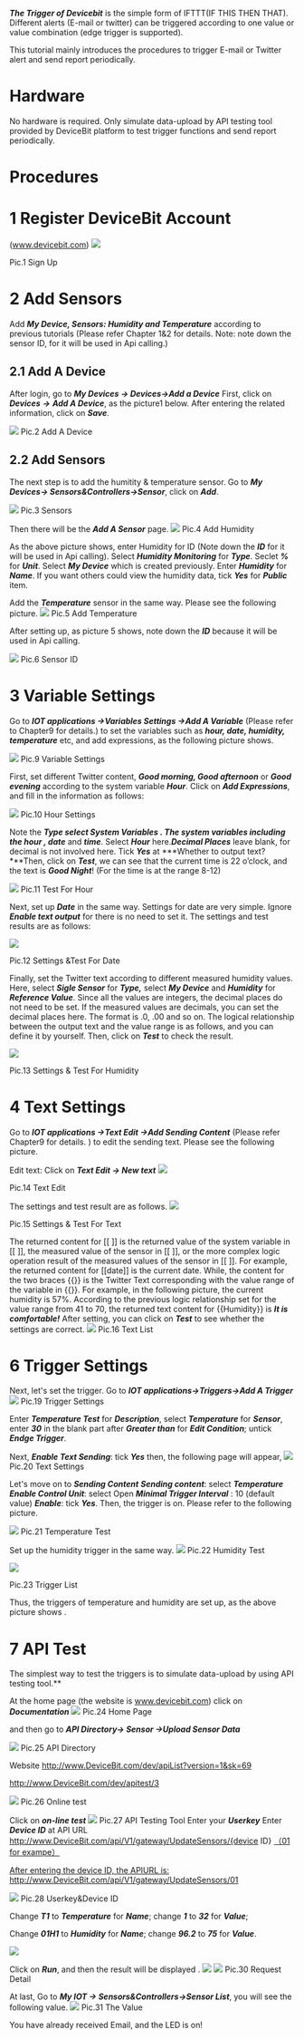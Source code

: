 ***The Trigger of Devicebit*** is the simple form of IFTTT(IF THIS THEN THAT). Different alerts (E-mail or twitter) can be triggered  according to one value or value combination (edge trigger is supported).
 
This tutorial mainly introduces the procedures to trigger E-mail or Twitter alert and send report periodically.
 
# Hardware
 
 No hardware is required. Only simulate data-upload by API testing tool  provided by DeviceBit platform to test trigger functions and send report periodically.
 
# **Procedures**
 
# 1 Register DeviceBit Account 
(www.devicebit.com)
 ![](https://leweidoc.oss-cn-hangzhou.aliyuncs.com/lewei50/img/devicebitmanual-xj-20180930-1.jpg)
 
Pic.1 Sign Up
 
 # 2 Add Sensors
Add ***My Device, Sensors: Humidity and Temperature*** according to previous tutorials (Please refer Chapter 1&2 for details. Note: note down the sensor ID, for it will be used in Api calling.)
 ## 2.1 Add A Device
 After login, go to ***My Devices -> Devices->Add a Device***
 First, click on ***Devices*** ***->***  ***Add A Device***, as the picture1 below. After entering the related  information, click on ***Save***.

![](https://leweidoc.oss-cn-hangzhou.aliyuncs.com/lewei50/img/devicebitmanual-xj-20180930-2.jpg)
Pic.2 Add A Device
 

  
  ## 2.2 Add Sensors
The next step is to add the humitity & temperature sensor. Go to ***My Devices-> Sensors&Controllers->Sensor***, click on ***Add***.
 
![](https://leweidoc.oss-cn-hangzhou.aliyuncs.com/lewei50/img/devicebitmanual-xj-20180930-3.jpg)
Pic.3  Sensors 
 
   Then there will be the ***Add A Sensor*** page. 
![](https://leweidoc.oss-cn-hangzhou.aliyuncs.com/lewei50/img/devicebitmanual-xj-20180930-7.jpg)
  Pic.4  Add Humidity
 
   
 
As the above picture shows, enter Humidity for ID (Note down the ***ID*** for it will be used in Api calling). Select ***Humidity Monitoring*** for ***Type***. Seclet ***%*** for ***Unit***. Select ***My Device*** which is created previously. Enter ***Humidity*** for ***Name***. If you want others could view the humidity data, tick ***Yes*** for ***Public*** item.
 

Add the ***Temperature*** sensor in the same way. Please see the following picture.
 ![](https://leweidoc.oss-cn-hangzhou.aliyuncs.com/lewei50/img/devicebitmanual-xj-20180930-8.jpg)
 Pic.5 Add Temperature
 
After setting up, as picture 5 shows, note down the ***ID*** because it will be used in Api calling.

![](https://leweidoc.oss-cn-hangzhou.aliyuncs.com/lewei50/img/devicebitmanual-xj-20180930-9.jpg)
Pic.6  Sensor ID

 

 
# 3 Variable Settings
Go to  ***IOT applications ->Variables Settings ->Add A Variable***
 (Please refer to Chapter9 for details.) to set the variables such as ***hour, date, humidity, temperature*** etc, and add expressions, as the following picture shows.
 
![](https://leweidoc.oss-cn-hangzhou.aliyuncs.com/lewei50/img/devicebitmanual-xj-20180930-37.jpg)
Pic.9  Variable Settings
 
First, set different Twitter content, ***Good morning, Good afternoon*** or ***Good evening*** according to the system variable ***Hour***. Click on ***Add Expressions***, and fill in the information as follows:
 
![](https://leweidoc.oss-cn-hangzhou.aliyuncs.com/lewei50/img/devicebitmanual-xj-20180930-38.jpg)
Pic.10 Hour Settings
 
Note the ***Type ***select*** System Variables ***. The system variables including the*** hour , date*** and ***time***. Select ***Hour*** here.***Decimal Places*** leave blank, for decimal is not involved here. Tick ***Yes*** at ***Whether to output text?***Then, click on ***Test***, we can see that the current time is 22 o’clock, and the text is ***Good Night***! (For the time is at the range 8-12)
 

![](https://leweidoc.oss-cn-hangzhou.aliyuncs.com/lewei50/img/devicebitmanual-xj-20180930-39.jpg)
Pic.11 Test For Hour
 
Next, set up ***Date*** in the same way. Settings for date are very simple. Ignore ***Enable text output*** for there is no need to set it. The settings and test results are as follows:
 
![](https://leweidoc.oss-cn-hangzhou.aliyuncs.com/lewei50/img/devicebitmanual-xj-20180930-40.jpg)
 
Pic.12 Settings &Test For Date
 
Finally, set the Twitter text according to different measured humidity values. Here, select ***Sigle Sensor*** for ***Type,*** select ***My Device*** and ***Humidity*** for ***Reference Value***. Since all the values are integers, the decimal places do not need to be set. If the measured values are decimals, you can set the decimal places here. The format is .0, .00 and so on. The logical relationship between the output text and the value range is as follows, and you can define it by yourself. Then, click on ***Test*** to check the result.
 
![](https://leweidoc.oss-cn-hangzhou.aliyuncs.com/lewei50/img/devicebitmanual-xj-20180930-41.jpg)
 
Pic.13 Settings & Test For Humidity

 
# 4 Text Settings
  Go to  ***IOT applications ->Text Edit ->Add Sending Content*** (Please refer Chapter9 for details. ) to edit the sending text. Please see the following picture.
  
Edit text: Click on ***Text Edit -> New text***
![](https://leweidoc.oss-cn-hangzhou.aliyuncs.com/lewei50/img/devicebitmanual-xj-20180930-43.jpg)
 
Pic.14 Text Edit
 
The settings and test result are as follows.
![](https://leweidoc.oss-cn-hangzhou.aliyuncs.com/lewei50/img/devicebitmanual-xj-20180930-44.jpg)
 
Pic.15 Settings & Test For Text
 
The returned content for [[ ]] is the returned value of the system variable in [[ ]], the measured value of the sensor in [[ ]], or the more complex logic operation result of the measured values of the sensor in [[ ]]. For example, the returned content for [[date]] is the current date. While, the content for the two braces {{}} is the Twitter Text corresponding with the value range of the variable in {{}}. For example, in the following picture, the current humidity is 57%. According to the previous logic relationship set for the value range from 41 to 70, the returned text content for {{Humidity}} is ***It is comfortable!*** After setting, you can click on ***Test*** to see whether the settings are correct.
![](https://leweidoc.oss-cn-hangzhou.aliyuncs.com/lewei50/img/devicebitmanual-xj-20180930-46.jpg)
 Pic.16  Text List
 

 
# 6  Trigger Settings
Next, let's set the trigger.
   Go to  ***IOT applications->Triggers->Add A Trigger***
![](https://leweidoc.oss-cn-hangzhou.aliyuncs.com/lewei50/img/devicebitmanual-xj-20180930-55.jpg)
Pic.19 Trigger Settings
 
Enter ***Temperature Test*** for ***Description***, select ***Temperature*** for ***Sensor***, enter ***30*** in the blank part after ***Greater than*** for ***Edit Condition***; untick ***Endge Trigger***.
 
Next, 
***Enable Text Sending***: tick ***Yes***
then, the following page will appear,
![](https://leweidoc.oss-cn-hangzhou.aliyuncs.com/lewei50/img/devicebitmanual-xj-20180930-56.jpg)
Pic.20  Text Settings
 

 
 Let's move on to ***Sending Content***
 ***Sending content***: select ***Temperature***
***Enable Control Unit***: select Open
***Minimal Trigger Interval*** : 10 (default value)
***Enable***:  tick ***Yes***. Then, the trigger is on. Please refer to the following picture.
 
![](https://leweidoc.oss-cn-hangzhou.aliyuncs.com/lewei50/img/devicebitmanual-xj-20180930-57.jpg)
Pic.21  Temperature Test
  
 
Set up the humidity trigger in the same way.
![](https://leweidoc.oss-cn-hangzhou.aliyuncs.com/lewei50/img/devicebitmanual-xj-20180930-58.jpg)
Pic.22 Humidity Test
 
![](https://leweidoc.oss-cn-hangzhou.aliyuncs.com/lewei50/img/devicebitmanual-xj-20180930-59.jpg)

Pic.23  Trigger List
 
Thus, the triggers of temperature and humidity are set up, as the above picture shows .
 
# 7 API Test
 The simplest way to test the triggers is to simulate data-upload by using API testing tool.**
 
 At the home page (the website is www.devicebit.com) click on ***Documentation***
![](https://leweidoc.oss-cn-hangzhou.aliyuncs.com/lewei50/img/devicebitmanual-xj-20180930-1.jpg)
 Pic.24 Home Page
 
and then go to ***API Directory-> Sensor ->Upload Sensor Data***
 
![](https://leweidoc.oss-cn-hangzhou.aliyuncs.com/lewei50/img/devicebitmanual-xj-20180930-10.jpg)
  Pic.25  API Directory
 
   Website http://www.DeviceBit.com/dev/apiList?version=1&sk=69

   http://www.DeviceBit.com/dev/apitest/3

![](https://leweidoc.oss-cn-hangzhou.aliyuncs.com/lewei50/img/devicebitmanual-xj-20180930-11.jpg)
Pic.26 Online test
 
 Click on ***on-line test***
![](https://leweidoc.oss-cn-hangzhou.aliyuncs.com/lewei50/img/devicebitmanual-xj-20180930-12.jpg)
 Pic.27 API Testing Tool
 Enter your ***Userkey***
 Enter ***Device ID*** at API URL
 http://www.DeviceBit.com/api/V1/gateway/UpdateSensors/{device ID}
[（01 for exampe）](http://www.lewei50.com/api/V1/gateway/UpdateSensors/%E4%BD%A0%E7%9A%84%E7%BD%91%E5%85%B3%E5%8F%B7)
 
[After entering the device ID, the APIURL is:](http://www.lewei50.com/api/V1/gateway/UpdateSensors/%E4%BD%A0%E7%9A%84%E7%BD%91%E5%85%B3%E5%8F%B7)   http://www.DeviceBit.com/api/V1/gateway/UpdateSensors/01

 
![](https://leweidoc.oss-cn-hangzhou.aliyuncs.com/lewei50/img/devicebitmanual-xj-20180930-13.jpg)
 Pic.28 Userkey&Device ID
 
 Change ***T1*** to ***Temperature*** for ***Name***; change ***1*** to ***32*** for ***Value***;
 
 Change ***01H1*** to ***Humidity*** for ***Name***; change ***96.2***  to ***75*** for ***Value***.
 
![](https://leweidoc.oss-cn-hangzhou.aliyuncs.com/lewei50/img/devicebitmanual-xj-20180930-14.jpg)
 
Click on ***Run***, and then the result will be displayed
                      .       ![](http://upload-images.jianshu.io/upload_images/5875248-9a90e212c9323d95.jpg?imageMogr2/auto-orient/strip%7CimageView2/2/w/1240)
![](https://leweidoc.oss-cn-hangzhou.aliyuncs.com/lewei50/img/devicebitmanual-xj-20180930-15.jpg)
 Pic.30 Request Detail
 
 At last, Go to ***My IOT -> Sensors&Controllers->Sensor List***, you will see the following value.
![](https://leweidoc.oss-cn-hangzhou.aliyuncs.com/lewei50/img/devicebitmanual-xj-20180930-16.jpg)
 Pic.31 The Value

 
 
You have already received Email, and the LED is on!

[55]: https://leweidoc.oss-cn-hangzhou.aliyuncs.com/lewei50/img/devicebitmanual-xj-20180930-55.jpg
[56]: https://leweidoc.oss-cn-hangzhou.aliyuncs.com/lewei50/img/devicebitmanual-xj-20180930-56.jpg
[57]: https://leweidoc.oss-cn-hangzhou.aliyuncs.com/lewei50/img/devicebitmanual-xj-20180930-57.jpg
[58]: https://leweidoc.oss-cn-hangzhou.aliyuncs.com/lewei50/img/devicebitmanual-xj-20180930-58.jpg
[59]: https://leweidoc.oss-cn-hangzhou.aliyuncs.com/lewei50/img/devicebitmanual-xj-20180930-59.jpg
[60]: https://leweidoc.oss-cn-hangzhou.aliyuncs.com/lewei50/img/devicebitmanual-xj-20180930-60.jpg
[53]: https://leweidoc.oss-cn-hangzhou.aliyuncs.com/lewei50/img/devicebitmanual-xj-20180930-53.jpg
[54]: https://leweidoc.oss-cn-hangzhou.aliyuncs.com/lewei50/img/devicebitmanual-xj-20180930-54.jpg
[3]: https://leweidoc.oss-cn-hangzhou.aliyuncs.com/lewei50/img/devicebitmanual-xj-20180930-3.jpg
[1]: https://leweidoc.oss-cn-hangzhou.aliyuncs.com/lewei50/img/devicebitmanual-xj-20180930-1.jpg
[2]: https://leweidoc.oss-cn-hangzhou.aliyuncs.com/lewei50/img/devicebitmanual-xj-20180930-2.jpg
[5]: https://leweidoc.oss-cn-hangzhou.aliyuncs.com/lewei50/img/devicebitmanual-xj-20180930-5.jpg
[6]: https://leweidoc.oss-cn-hangzhou.aliyuncs.com/lewei50/img/devicebitmanual-xj-20180930-6.jpg
[7]: https://leweidoc.oss-cn-hangzhou.aliyuncs.com/lewei50/img/devicebitmanual-xj-20180930-7.jpg
[8]: https://leweidoc.oss-cn-hangzhou.aliyuncs.com/lewei50/img/devicebitmanual-xj-20180930-8.jpg
[9]: https://leweidoc.oss-cn-hangzhou.aliyuncs.com/lewei50/img/devicebitmanual-xj-20180930-9.jpg
[10]: https://leweidoc.oss-cn-hangzhou.aliyuncs.com/lewei50/img/devicebitmanual-xj-20180930-10.jpg
[11]: https://leweidoc.oss-cn-hangzhou.aliyuncs.com/lewei50/img/devicebitmanual-xj-20180930-11.jpg
[12]: https://leweidoc.oss-cn-hangzhou.aliyuncs.com/lewei50/img/devicebitmanual-xj-20180930-12.jpg
[13]: https://leweidoc.oss-cn-hangzhou.aliyuncs.com/lewei50/img/devicebitmanual-xj-20180930-13.jpg
[14]: https://leweidoc.oss-cn-hangzhou.aliyuncs.com/lewei50/img/devicebitmanual-xj-20180930-14.jpg
[15]: https://leweidoc.oss-cn-hangzhou.aliyuncs.com/lewei50/img/devicebitmanual-xj-20180930-15.jpg
[16]: https://leweidoc.oss-cn-hangzhou.aliyuncs.com/lewei50/img/devicebitmanual-xj-20180930-16.jpg
[37]: https://leweidoc.oss-cn-hangzhou.aliyuncs.com/lewei50/img/devicebitmanual-xj-20180930-37.jpg
[38]: https://leweidoc.oss-cn-hangzhou.aliyuncs.com/lewei50/img/devicebitmanual-xj-20180930-38.jpg
[39]: https://leweidoc.oss-cn-hangzhou.aliyuncs.com/lewei50/img/devicebitmanual-xj-20180930-39.jpg
[40]: https://leweidoc.oss-cn-hangzhou.aliyuncs.com/lewei50/img/devicebitmanual-xj-20180930-40.jpg
[41]: https://leweidoc.oss-cn-hangzhou.aliyuncs.com/lewei50/img/devicebitmanual-xj-20180930-41.jpg
[42]: https://leweidoc.oss-cn-hangzhou.aliyuncs.com/lewei50/img/devicebitmanual-xj-20180930-42.jpg

[43]: https://leweidoc.oss-cn-hangzhou.aliyuncs.com/lewei50/img/devicebitmanual-xj-20180930-43.jpg
[44]: https://leweidoc.oss-cn-hangzhou.aliyuncs.com/lewei50/img/devicebitmanual-xj-20180930-44.jpg
[45]: https://leweidoc.oss-cn-hangzhou.aliyuncs.com/lewei50/img/devicebitmanual-xj-20180930-45.jpg
[46]: https://leweidoc.oss-cn-hangzhou.aliyuncs.com/lewei50/img/devicebitmanual-xj-20180930-46.jpg
